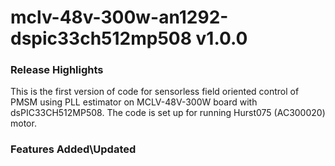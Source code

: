 # mclv-48v-300w-an1292-dspic33ch512mp508 v1.0.0
### Release Highlights
This is the first version of code for sensorless field oriented control of PMSM using PLL estimator on MCLV-48V-300W board with dsPIC33CH512MP508. 
The code is set up for running Hurst075 (AC300020) motor.


### Features Added\Updated



